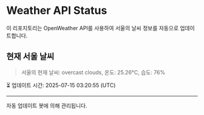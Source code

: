 
# Weather API Status

이 리포지토리는 OpenWeather API를 사용하여 서울의 날씨 정보를 자동으로 업데이트합니다.

## 현재 서울 날씨
> 서울의 현재 날씨: overcast clouds, 온도: 25.26°C, 습도: 76%

⏳ 업데이트 시간: 2025-07-15 03:20:55 (UTC)

---
자동 업데이트 봇에 의해 관리됩니다.
